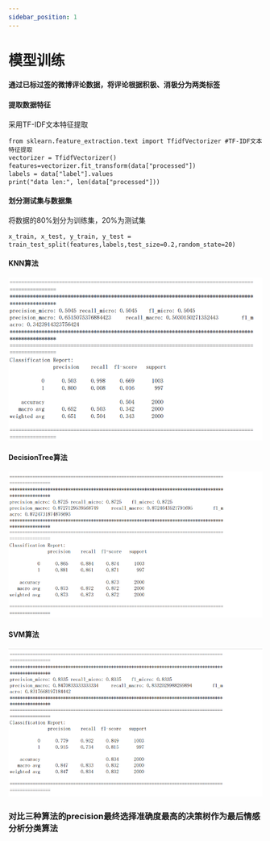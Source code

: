 ```yaml
---
sidebar_position: 1
---
```


# 模型训练

#### 通过已标过签的微博评论数据，将评论根据积极、消极分为两类标签

#### 提取数据特征
采用TF-IDF文本特征提取
```
from sklearn.feature_extraction.text import TfidfVectorizer #TF-IDF文本特征提取
vectorizer = TfidfVectorizer() 
features=vectorizer.fit_transform(data["processed"])
labels = data["label"].values
print("data len:", len(data["processed"]))
```
#### 划分测试集与数据集
将数据的80%划分为训练集，20%为测试集
```
x_train, x_test, y_train, y_test = train_test_split(features,labels,test_size=0.2,random_state=20)
```
#### KNN算法
![2.10](img/../../../static/img/2.1.png "运行效果")
#### DecisionTree算法
![2.20](img/../../../static/img/2.2.png "运行效果")
#### SVM算法
![2.30](img/../../../static/img/2.3.png "运行效果")

### 对比三种算法的precision最终选择准确度最高的决策树作为最后情感分析分类算法